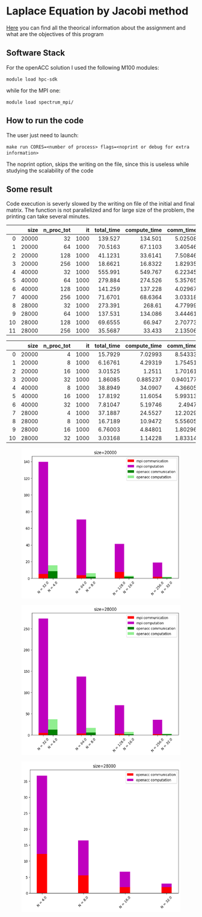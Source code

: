 # Laplace Equation by Jacobi method
[Here](./readme_assignment.md) you can find all the theorical information about the assignment and what are the objectives of this program


## Software Stack
For the openACC solution I used the following M100 modules:
```
module load hpc-sdk
```
while for the MPI one:
```
module load spectrum_mpi/
```

## How to run the code
The user just need to launch:
```
make run CORES=<number of process> flags=<noprint or debug for extra information>
```
The noprint option, skips the writing on the file, since this is useless while studying the scalability of the code

## Some result
Code execution is severly slowed by the writing on file of the initial and final matrix. The function is not parallelized and for large size of the problem, the printing can take several minutes.

|    |   size |   n_proc_tot |   it |   total_time |   compute_time |   comm_time |
|---:|-------:|-------------:|-----:|-------------:|---------------:|------------:|
|  0 |  20000 |           32 | 1000 |     139.527  |       134.501  |     5.02508 |
|  1 |  20000 |           64 | 1000 |      70.5163 |        67.1103 |     3.40546 |
|  2 |  20000 |          128 | 1000 |      41.1231 |        33.6141 |     7.50846 |
|  3 |  20000 |          256 | 1000 |      18.6621 |        16.8322 |     1.82935 |
|  4 |  40000 |           32 | 1000 |     555.991  |       549.767  |     6.22345 |
|  5 |  40000 |           64 | 1000 |     279.884  |       274.526  |     5.35765 |
|  6 |  40000 |          128 | 1000 |     141.259  |       137.228  |     4.02967 |
|  7 |  40000 |          256 | 1000 |      71.6701 |        68.6364 |     3.03318 |
|  8 |  28000 |           32 | 1000 |     273.391  |       268.61   |     4.77999 |
|  9 |  28000 |           64 | 1000 |     137.531  |       134.086  |     3.44461 |
| 10 |  28000 |          128 | 1000 |      69.6555 |        66.947  |     2.70773 |
| 11 |  28000 |          256 | 1000 |      35.5687 |        33.433  |     2.13506 |

|    |   size |   n_proc_tot |   it |   total_time |   compute_time |   comm_time |
|---:|-------:|-------------:|-----:|-------------:|---------------:|------------:|
|  0 |  20000 |            4 | 1000 |     15.7929  |       7.02993  |    8.54333  |
|  1 |  20000 |            8 | 1000 |      6.16761 |       4.29319  |    1.75451  |
|  2 |  20000 |           16 | 1000 |      3.01525 |       1.2511   |    1.70161  |
|  3 |  20000 |           32 | 1000 |      1.86085 |       0.885237 |    0.940177 |
|  4 |  40000 |            8 | 1000 |     38.8949  |      34.0907   |    4.36605  |
|  5 |  40000 |           16 | 1000 |     17.8192  |      11.6054   |    5.99313  |
|  6 |  40000 |           32 | 1000 |      7.81047 |       5.19746  |    2.4947   |
|  7 |  28000 |            4 | 1000 |     37.1887  |      24.5527   |   12.2029   |
|  8 |  28000 |            8 | 1000 |     16.7189  |      10.9472   |    5.55605  |
|  9 |  28000 |           16 | 1000 |      6.76003 |       4.84801  |    1.80296  |
| 10 |  28000 |           32 | 1000 |      3.03168 |       1.14228  |    1.83314  |

<figure>
  <img
  src="../images/jacobi_20.png"
  alt="1 Node"
  width="500" 
  height="400" >
</figure>

<figure>
  <img
  src="../images/jacobi_28.png"
  alt="1 Node"
  width="500" 
  height="400" >
</figure>

<figure>
  <img
  src="../images/jacobi_28_openacc.png"
  alt="1 Node"
  width="500" 
  height="400" >
</figure>